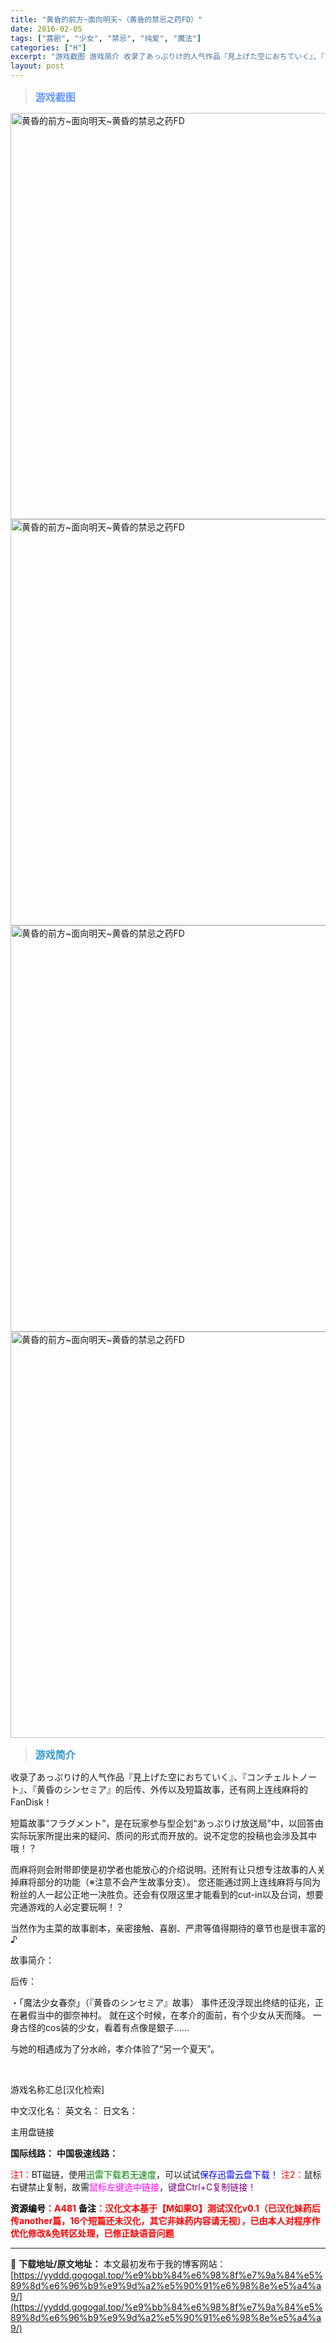 ```yaml
---
title: "黄昏的前方~面向明天~（黄昏的禁忌之药FD）"
date: 2016-02-05
tags: ["喜剧", "少女", "禁忌", "纯爱", "魔法"]
categories: ["H"]
excerpt: "游戏截图 游戏简介 收录了あっぷりけ的人气作品『見上げた空におちていく』、『コンチェルトノート』、『黄昏のシンセミア』的后传、外传以及短篇故事，还有网上连线麻将的FanDisk！ 短篇故事“フラグメント”，是在玩家参与型企划“あっぷりけ放送局”中，以回答由实际玩家所提出来的疑问、质问的形式而开放的。&hellip;"
layout: post
---
```


<div>
<blockquote><b><span style="font-size: 12pt; color: #6699ff;">游戏截图</span></b></blockquote>
<div><img title="点击放大" src="https://yyddd.gogogal.top/wp-content/uploads/2025/04/20250429_68110174d34cc.webp" alt="黄昏的前方~面向明天~黄昏的禁忌之药FD" width="650" /></div>
<div><img title="点击放大" src="https://yyddd.gogogal.top/wp-content/uploads/2025/04/20250429_681101764b892.webp" alt="黄昏的前方~面向明天~黄昏的禁忌之药FD" width="650" /></div>
<div><img title="点击放大" src="https://yyddd.gogogal.top/wp-content/uploads/2025/04/20250429_681101779a33f.webp" alt="黄昏的前方~面向明天~黄昏的禁忌之药FD" width="650" /></div>
<div><img title="点击放大" src="https://yyddd.gogogal.top/wp-content/uploads/2025/04/20250429_68110178e0f5a.webp" alt="黄昏的前方~面向明天~黄昏的禁忌之药FD" width="650" /></div>
<blockquote><b><span style="font-size: 12pt; color: #3399cc;">游戏简介</span></b></blockquote>
<div>收录了あっぷりけ的人气作品『見上げた空におちていく』、『コンチェルトノート』、『黄昏のシンセミア』的后传、外传以及短篇故事，还有网上连线麻将的FanDisk！

短篇故事“フラグメント”，是在玩家参与型企划“あっぷりけ放送局”中，以回答由实际玩家所提出来的疑问、质问的形式而开放的。说不定您的投稿也会涉及其中哦！？

而麻将则会附带即使是初学者也能放心的介绍说明。还附有让只想专注故事的人关掉麻将部分的功能（※注意不会产生故事分支）。
您还能通过网上连线麻将与同为粉丝的人一起公正地一决胜负。还会有仅限这里才能看到的cut-in以及台词，想要完通游戏的人必定要玩啊！？

当然作为主菜的故事剧本，亲密接触、喜剧、严肃等值得期待的章节也是很丰富的♪

故事简介：

后传：

・「魔法少女春奈」（『黄昏のシンセミア』故事）
事件还没浮现出终结的征兆，正在暑假当中的御奈神村。
就在这个时候，在孝介的面前，有个少女从天而降。
一身古怪的cos装的少女，看着有点像是銀子……

与她的相遇成为了分水岭，孝介体验了“另一个夏天”。</div>
&nbsp;

游戏名称汇总[汉化检索]

中文汉化名：
英文名：
日文名：
</div>
<div class="panel panel-primary">
<div class="panel-heading">主用盘链接</div>
<div class="panel-body">

<b>国际线路：</b>
<b>中国极速线路：</b>


<span style="color: #ff0000;">注1：</span>BT磁链，使用<span style="color: #008000;">迅雷下载若无速度</span>，可以试试<span style="color: #0000ff;">保存迅雷云盘下载！</span>
<span style="color: #ff0000;">注2：</span>鼠标右键禁止复制，故需<span style="color: #ff00ff;">鼠标左键选中链接</span>，<span style="color: #800080;">键盘Ctrl+C复制链接！</span>

</div>
<div class="panel-footer"><span style="color: #ff0000;"><b><span style="color: #000000;">资源编号</span>：A481</b></span>
<span style="color: #ff0000;"><b><span style="color: #000000;">备注</span>：汉化文本基于【M如果O】测试汉化v0.1（已汉化妹药后传another篇，16个短篇还未汉化，其它非妹药内容请无视），已由本人对程序作优化修改&amp;免转区处理，已修正缺语音问题</b></span></div>
</div>

---
📖 **下载地址/原文地址：** 本文最初发布于我的博客网站：[https://yyddd.gogogal.top/%e9%bb%84%e6%98%8f%e7%9a%84%e5%89%8d%e6%96%b9%e9%9d%a2%e5%90%91%e6%98%8e%e5%a4%a9/](https://yyddd.gogogal.top/%e9%bb%84%e6%98%8f%e7%9a%84%e5%89%8d%e6%96%b9%e9%9d%a2%e5%90%91%e6%98%8e%e5%a4%a9/)
